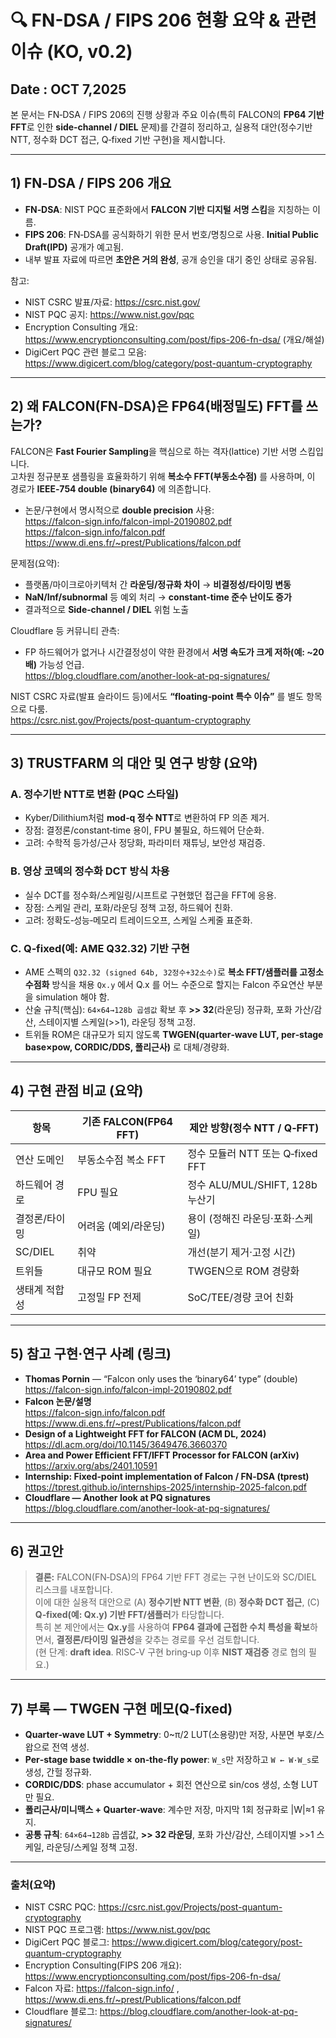 # 🔍 FN-DSA / FIPS 206 현황 요약 & 관련 이슈 (KO, v0.2)

Date : OCT 7,2025
---

본 문서는 FN‑DSA / FIPS 206의 진행 상황과 주요 이슈(특히 FALCON의 **FP64 기반 FFT**로 인한 **side‑channel / DIEL** 문제)를 간결히 정리하고,
실용적 대안(정수기반 NTT, 정수화 DCT 접근, Q‑fixed 기반 구현)을 제시합니다.

---

## 1) FN‑DSA / FIPS 206 개요

- **FN‑DSA**: NIST PQC 표준화에서 **FALCON 기반 디지털 서명 스킴**을 지칭하는 이름.
- **FIPS 206**: FN‑DSA를 공식화하기 위한 문서 번호/명칭으로 사용. **Initial Public Draft(IPD)** 공개가 예고됨.
- 내부 발표 자료에 따르면 **초안은 거의 완성**, 공개 승인을 대기 중인 상태로 공유됨.

참고:
- NIST CSRC 발표/자료: https://csrc.nist.gov/  
- NIST PQC 공지: https://www.nist.gov/pqc  
- Encryption Consulting 개요: https://www.encryptionconsulting.com/post/fips-206-fn-dsa/  (개요/해설)  
- DigiCert PQC 관련 블로그 모음: https://www.digicert.com/blog/category/post-quantum-cryptography  

---

## 2) 왜 FALCON(FN‑DSA)은 FP64(배정밀도) FFT를 쓰는가?

FALCON은 **Fast Fourier Sampling**을 핵심으로 하는 격자(lattice) 기반 서명 스킴입니다.  
고차원 정규분포 샘플링을 효율화하기 위해 **복소수 FFT(부동소수점)** 를 사용하며, 이 경로가 **IEEE‑754 double (binary64)** 에 의존합니다.

- 논문/구현에서 명시적으로 **double precision** 사용:  
  https://falcon-sign.info/falcon-impl-20190802.pdf  
  https://falcon-sign.info/falcon.pdf  
  https://www.di.ens.fr/~prest/Publications/falcon.pdf

문제점(요약):
- 플랫폼/마이크로아키텍처 간 **라운딩/정규화 차이** → **비결정성/타이밍 변동**
- **NaN/Inf/subnormal** 등 예외 처리 → **constant‑time 준수 난이도 증가**
- 결과적으로 **Side‑channel / DIEL** 위험 노출

Cloudflare 등 커뮤니티 관측:
- FP 하드웨어가 없거나 시간결정성이 약한 환경에서 **서명 속도가 크게 저하(예: ~20배)** 가능성 언급.  
  https://blog.cloudflare.com/another-look-at-pq-signatures/

NIST CSRC 자료(발표 슬라이드 등)에서도 **“floating‑point 특수 이슈”** 를 별도 항목으로 다룸.  
https://csrc.nist.gov/Projects/post-quantum-cryptography

---

## 3) TRUSTFARM 의 대안 및 연구 방향 (요약)

### A. **정수기반 NTT로 변환 (PQC 스타일)**
- Kyber/Dilithium처럼 **mod‑q 정수 NTT**로 변환하여 FP 의존 제거.
- 장점: 결정론/constant‑time 용이, FPU 불필요, 하드웨어 단순화.
- 고려: 수학적 등가성/근사 정당화, 파라미터 재튜닝, 보안성 재검증.

### B. **영상 코덱의 정수화 DCT 방식 차용**
- 실수 DCT를 정수화/스케일링/시프트로 구현했던 접근을 FFT에 응용.
- 장점: 스케일 관리, 포화/라운딩 정책 고정, 하드웨어 친화.
- 고려: 정확도‑성능‑메모리 트레이드오프, 스케일 스케줄 표준화.

### C. **Q‑fixed(예: AME Q32.32) 기반 구현**
- AME 스펙의 `Q32.32 (signed 64b, 32정수+32소수)`로 **복소 FFT/샘플러를 고정소수점화** 방식을 채용 `Qx.y` 에서 Q.x 를 어느 수준으로 할지는 Falcon 주요연산 부분을 simulation 해야 함.
- 산술 규칙(핵심): `64×64→128b 곱셈값` 확보 후 **>> 32**(라운딩) 정규화, 포화 가산/감산, 스테이지별 스케일(>>1), 라운딩 정책 고정.
- 트위들 ROM은 대규모가 되지 않도록 **TWGEN(quarter‑wave LUT, per‑stage base×pow, CORDIC/DDS, 폴리근사)** 로 대체/경량화.

---

## 4) 구현 관점 비교 (요약)

| 항목 | 기존 FALCON(FP64 FFT) | 제안 방향(정수 NTT / Q‑FFT) |
|---|---|---|
| 연산 도메인 | 부동소수점 복소 FFT | 정수 모듈러 NTT 또는 Q‑fixed FFT |
| 하드웨어 경로 | FPU 필요 | 정수 ALU/MUL/SHIFT, 128b 누산기 |
| 결정론/타이밍 | 어려움 (예외/라운딩) | 용이 (정해진 라운딩·포화·스케일) |
| SC/DIEL | 취약 | 개선(분기 제거·고정 시간) |
| 트위들 | 대규모 ROM 필요 | TWGEN으로 ROM 경량화 |
| 생태계 적합성 | 고정밀 FP 전제 | SoC/TEE/경량 코어 친화 |

---

## 5) 참고 구현·연구 사례 (링크)

- **Thomas Pornin** — “Falcon only uses the ‘binary64’ type” (double)  
  https://falcon-sign.info/falcon-impl-20190802.pdf
- **Falcon 논문/설명**  
  https://falcon-sign.info/falcon.pdf  
  https://www.di.ens.fr/~prest/Publications/falcon.pdf
- **Design of a Lightweight FFT for FALCON (ACM DL, 2024)**  
  https://dl.acm.org/doi/10.1145/3649476.3660370
- **Area and Power Efficient FFT/IFFT Processor for FALCON (arXiv)**  
  https://arxiv.org/abs/2401.10591
- **Internship: Fixed‑point implementation of Falcon / FN‑DSA (tprest)**  
  https://tprest.github.io/internships-2025/internship-2025-falcon.pdf
- **Cloudflare — Another look at PQ signatures**  
  https://blog.cloudflare.com/another-look-at-pq-signatures/

---

## 6) 권고안

> **결론:** FALCON(FN‑DSA)의 FP64 기반 FFT 경로는 구현 난이도와 SC/DIEL 리스크를 내포합니다.  
> 이에 대한 실용적 대안으로 (A) **정수기반 NTT 변환**, (B) **정수화 DCT 접근**, (C) **Q‑fixed(예: Qx.y) 기반 FFT/샘플러**가 타당합니다.  
> 특히 본 제안에서는 **Qx.y**를 사용하여 **FP64 결과에 근접한 수치 특성을 확보**하면서, **결정론/타이밍 일관성**을 갖추는 경로를 우선 검토합니다.  
> (현 단계: **draft idea**. RISC‑V 구현 bring‑up 이후 **NIST 재검증** 경로 협의 필요.)

---

## 7) 부록 — TWGEN 구현 메모(Q‑fixed)

- **Quarter‑wave LUT + Symmetry**: 0~π/2 LUT(소용량)만 저장, 사분면 부호/스왑으로 전역 생성.
- **Per‑stage base twiddle × on‑the‑fly power**: `W_s`만 저장하고 `W ← W·W_s`로 생성, 간헐 정규화.
- **CORDIC/DDS**: phase accumulator + 회전 연산으로 sin/cos 생성, 소형 LUT만 필요.
- **폴리근사/미니맥스 + Quarter‑wave**: 계수만 저장, 마지막 1회 정규화로 |W|≈1 유지.
- **공통 규칙**: `64×64→128b` 곱셈값, **>> 32 라운딩**, 포화 가산/감산, 스테이지별 >>1 스케일, 라운딩/스케일 정책 고정.

---

### 출처(요약)
- NIST CSRC PQC: https://csrc.nist.gov/Projects/post-quantum-cryptography  
- NIST PQC 프로그램: https://www.nist.gov/pqc  
- DigiCert PQC 블로그: https://www.digicert.com/blog/category/post-quantum-cryptography  
- Encryption Consulting(FIPS 206 개요): https://www.encryptionconsulting.com/post/fips-206-fn-dsa/  
- Falcon 자료: https://falcon-sign.info/ , https://www.di.ens.fr/~prest/Publications/falcon.pdf  
- Cloudflare 블로그: https://blog.cloudflare.com/another-look-at-pq-signatures/

